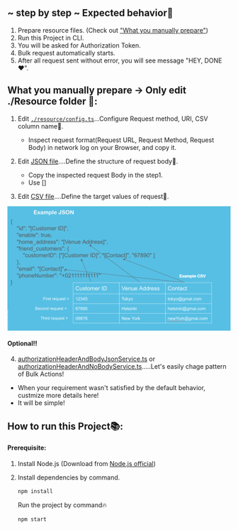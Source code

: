 ## ~ step by step ~ Expected behavior📝
1. Prepare resource files. (Check out ["What you manually prepare"](https://github.com/hibiki-shibata/bulk-action-for-daily-task-automation/blob/main/README.md#what-you-manually-prepare))
2. Run this Project in CLI.
3. You will be asked for Authorization Token.
4. Bulk request automatically starts.
5. After all request sent without error, you will see message "HEY, DONE❤️".



##



## What you manually prepare -> Only edit ./Resource folder 📝:

1. Edit [`./resource/config.ts`](https://github.com/hibiki-shibata/bulk-action-for-daily-task-automation/blob/main/resource/config.ts)...Configure Request method, URI, CSV column name🔧.
   - Inspect request format(Request URL, Request Method, Request Body) in network log on your Browser, and copy it.

2. Edit [JSON file](https://github.com/hibiki-shibata/bulk-action-for-daily-task-automation/blob/main/resource/request-body.json)....Define the structure of request body📝.
   - Copy the inspected request Body in the step1.
   - Use [<Your CSV column name>]
   
3. Edit [CSV file](https://github.com/hibiki-shibata/bulk-action-for-daily-task-automation/blob/main/resource/target-values.csv)....Define the target values of request📝.

<p align="center" border="none">
  <img alt="Bulk tool, the relation of CSV, JSON and config" src="./doc/bulkToolDesc.jpg" align="center">
</p>


#### Optional‼️
4. [authorizationHeaderAndBodyJsonService.ts](https://github.com/hibiki-shibata/bulk-action-for-daily-task-automation/blob/main/src/service/headerAuthorizationBodyJsonService.ts) or [authorizationHeaderAndNoBodyService.ts](https://github.com/hibiki-shibata/bulk-action-for-daily-task-automation/blob/main/src/service/authorizationHeaderAndNoBodyService.ts).....Let's easily chage pattern of Bulk Actions!
- When your requirement wasn't satisfied by the default behavior, custmize more details here!
- It will be simple!

##


##   How to run this Project📚:
#### Prerequisite:
1. Install Node.js (Download from [Node.js official](https://nodejs.org/en/download))
2. Install dependencies by command.
    ```bash 
    npm install
    ```
    
    Run the project by command🔥
    ```bash
    npm start
    ```
